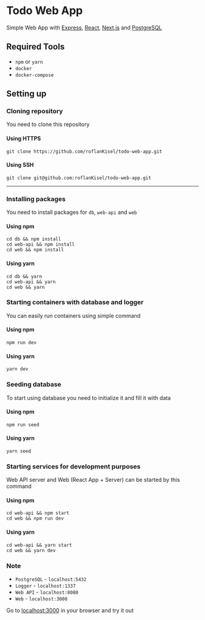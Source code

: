 # Todo Web App

Simple Web App with [Express](https://expressjs.com/), [React](https://reactjs.org/), [Next.js](https://nextjs.org/) and [PostgreSQL](https://www.postgresql.org/)

## Required Tools
* `npm` or `yarn`
* `docker`
* `docker-compose`

## Setting up

### Cloning repository

You need to clone this repository

#### Using HTTPS
```shell
git clone https://github.com/roflanKisel/todo-web-app.git
```
#### Using SSH
```shell
git clone git@github.com:roflanKisel/todo-web-app.git
```
---

### Installing packages

You need to install packages for `db`, `web-api` and `web`

#### Using npm
```shell
cd db && npm install
cd web-api && npm install
cd web && npm install
```
#### Using yarn
```shell
cd db && yarn
cd web-api && yarn
cd web && yarn
```

### Starting containers with database and logger

You can easily run containers using simple command

#### Using npm
```shell
npm run dev
```
#### Using yarn
```shell
yarn dev
```

### Seeding database

To start using database you need to initialize it and fill it with data

#### Using npm
```shell
npm run seed
```
#### Using yarn
```shell
yarn seed
```

### Starting services for development purposes

Web API server and Web (React App + Server) can be started by this command

#### Using npm
```shell
cd web-api && npm start
cd web && npm run dev
```
#### Using yarn
```shell
cd web-api && yarn start
cd web && yarn dev
```

### Note

* `PostgreSQL` - `localhost:5432`
* `Logger` - `localhost:1337`
* `Web API` - `localhost:8080`
* `Web` - `localhost:3000`

Go to [localhost:3000](http://localhost:3000) in your browser and try it out 
